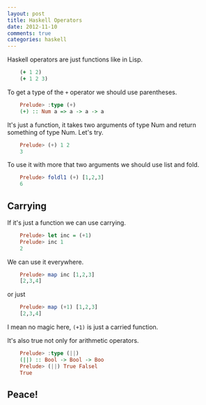 ```yaml
---
layout: post
title: Haskell Operators
date: 2012-11-10
comments: true
categories: haskell
---
```


Haskell operators are just functions like in Lisp.

``` clj
    (+ 1 2)
    (+ 1 2 3)
```

To get a type of the `+` operator we should use parentheses.

``` haskell
    Prelude> :type (+)
    (+) :: Num a => a -> a -> a
```

It's just a function, it takes two arguments of type Num and return something of type Num.
Let's try.

``` haskell
    Prelude> (+) 1 2
    3
```

To use it with more that two arguments we should use list and fold.

``` haskell
    Prelude> foldl1 (+) [1,2,3]
    6
```

## Carrying

If it's just a function we can use carrying.

``` haskell
    Prelude> let inc = (+1)
    Prelude> inc 1
    2
```

We can use it everywhere.

``` haskell
    Prelude> map inc [1,2,3]
    [2,3,4]
```

or just

``` haskell
    Prelude> map (+1) [1,2,3]
    [2,3,4]
```

I mean no magic here, `(+1)` is just a carried function.

It's also true not only for arithmetic operators.

``` haskell
    Prelude> :type (||)
    (||) :: Bool -> Bool -> Boo
    Prelude> (||) True Falsel
    True
```

## Peace!
